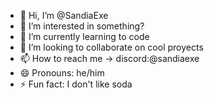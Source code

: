 - 👋 Hi, I’m @SandiaExe
- 👀 I’m interested in something?
- 🌱 I’m currently learning to code
- 💞️ I’m looking to collaborate on cool proyects
- 📫 How to reach me -> discord:@sandiaexe
- 😄 Pronouns: he/him
- ⚡ Fun fact: I don't like soda

<!---
SandiaExe/SandiaExe is a ✨ special ✨ repository because its `README.md` (this file) appears on your GitHub profile.
You can click the Preview link to take a look at your changes.
--->
